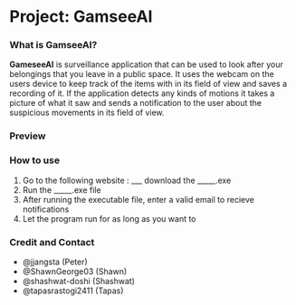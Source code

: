 # Project: GamseeAI

### What is GamseeAI?

**GameseeAI** is surveillance application that can be used to look after your belongings that you leave in a public space. It uses the webcam on the users device to keep track of the items with in its field of view and saves a recording of it. If the application detects any kinds of motions it takes a picture of what it saw and sends a notification to the user about the suspicious movements in its field of view. 

### Preview






### How to use

1. Go to the following website : ___ download the _____.exe
2. Run the _____.exe file
3. After running the executable file, enter a valid email to recieve notifications
4. Let the program run for as long as you want to


### Credit and Contact

- @jjangsta (Peter)
- @ShawnGeorge03 (Shawn)
- @shashwat-doshi (Shashwat)
- @tapasrastogi2411 (Tapas)
